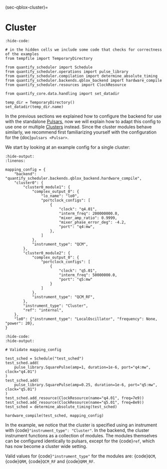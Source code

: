 (sec-qblox-cluster)=

# Cluster

```{jupyter-execute}
:hide-code:

# in the hidden cells we include some code that checks for correctness of the examples
from tempfile import TemporaryDirectory

from quantify_scheduler import Schedule
from quantify_scheduler.operations import pulse_library
from quantify_scheduler.compilation import determine_absolute_timing
from quantify_scheduler.backends.qblox_backend import hardware_compile
from quantify_scheduler.resources import ClockResource

from quantify_core.data.handling import set_datadir

temp_dir = TemporaryDirectory()
set_datadir(temp_dir.name)
```

In the previous sections we explained how to configure the backend for use with the standalone [Pulsars](https://www.qblox.com/pulsar), now we will explain how to adapt this config
to use one or multiple [Clusters](https://www.qblox.com/cluster) instead.
Since the cluster modules behave similarly, we recommend first familiarizing yourself with the configuration for the {doc}`pulsars <Pulsar>`.

We start by looking at an example config for a single cluster:

```{jupyter-execute}
:hide-output:
:linenos:

mapping_config = {
    "backend": "quantify_scheduler.backends.qblox_backend.hardware_compile",
    "cluster0": {
        "cluster0_module1": {
            "complex_output_0": {
                "lo_name": "lo0",
                "portclock_configs": [
                    {
                        "clock": "q4.01",
                        "interm_freq": 200000000.0,
                        "mixer_amp_ratio": 0.9999,
                        "mixer_phase_error_deg": -4.2,
                        "port": "q4:mw",
                    },
                ]
            },
            "instrument_type": "QCM",
        },
        "cluster0_module2": {
            "complex_output_0": {
                "portclock_configs": [
                    {
                        "clock": "q5.01",
                        "interm_freq": 50000000.0,
                        "port": "q5:mw"
                    }
                ]
            },
            "instrument_type": "QCM_RF",
        },
        "instrument_type": "Cluster",
        "ref": "internal",
    },
    "lo0": {"instrument_type": "LocalOscillator", "frequency": None, "power": 20},
}
```

```{jupyter-execute}
:hide-code:
:hide-output:

# Validate mapping_config

test_sched = Schedule("test_sched")
test_sched.add(
    pulse_library.SquarePulse(amp=1, duration=1e-6, port="q4:mw", clock="q4.01")
)
test_sched.add(
    pulse_library.SquarePulse(amp=0.25, duration=1e-6, port="q5:mw", clock="q5.01")
)
test_sched.add_resource(ClockResource(name="q4.01", freq=7e9))
test_sched.add_resource(ClockResource(name="q5.01", freq=8e9))
test_sched = determine_absolute_timing(test_sched)

hardware_compile(test_sched, mapping_config)
```

In the example, we notice that the cluster is specified using an instrument with {code}`"instrument_type": "Cluster"`. In the backend, the cluster instrument functions as a collection of
modules. The modules themselves can be configured identically to pulsars, except for the {code}`ref`, which has now become a cluster wide setting.

Valid values for {code}`"instrument_type"` for the modules are: {code}`QCM`, {code}`QRM`, {code}`QCM_RF` and {code}`QRM_RF`.
